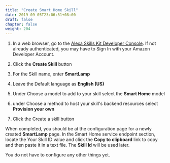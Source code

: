 ```yaml
---
title: "Create Smart Home Skill"
date: 2019-09-05T23:06:51+08:00
draft: false
chapter: false
weight: 204
---
```


1. In a web browser, go to the [Alexa Skills Kit Developer Console](https://developer.amazon.com/alexa/console/ask). 
If not already authenticated, you may have to Sign In with your Amazon Developer Account.

1. Click the **Create Skill** button

1. For the Skill name, enter **SmartLamp**

1. Leave the Default language as **English (US)**

1. Under Choose a model to add to your skill select the **Smart Home** model

1. under Choose a method to host your skill's backend resources 
select **Provision your own**

1. Click the Create a skill button

When completed, you should be at the configuration page for a newly created **SmartLamp** page.
In the Smart Home service endpoint section, locate the Your Skill ID value and click the 
**Copy to clipboard** link to copy and then paste it in a text file.
The **Skill Id** will be used later.

You do not have to configure any other things yet. 

